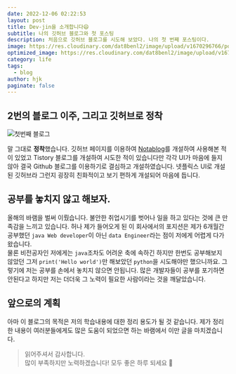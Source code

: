 ```yaml
---
date: 2022-12-06 02:22:53
layout: post
title: Dev-jin을 소개합니다😄
subtitle: 나의 깃허브 블로그와 첫 포스팅
description: 처음으로 깃허브 블로그를 시도해 보았다. 나의 첫 번째 포스팅이다.
image: https://res.cloudinary.com/dat8benl2/image/upload/v1670296766/post/0_enrI7BXUzwJEomlq_ejxkl0.gif
optimized_image: https://res.cloudinary.com/dat8benl2/image/upload/v1670296766/post/0_enrI7BXUzwJEomlq_ejxkl0.gif
category: life
tags:
  - blog
author: hjk
paginate: false
---
```

## 2번의 블로그 이주, 그리고 깃허브로 정착
![첫번째 블로그](https://res.cloudinary.com/dat8benl2/image/upload/c_scale,h_400,w_800/v1670297476/post/%EC%8A%A4%ED%81%AC%EB%A6%B0%EC%83%B7_2022-12-06_%EC%98%A4%ED%9B%84_12.30.51_hdt2i7.png "많은 일이 있었던 첫 번째 블로그")  

말 그대로 **정착**했습니다. 깃허브 페이지를 이용하여 [Notablog](https://notablog.netlify.app)를 개설하여 사용해본 적이 
있었고 Tistory 블로그를 개설하여 시도한 적이 있습니다만 각각 UI가 마음에 들지 않아 결국 Github 블로그를 이용하기로 결심하고 개설하였습니다.
넷플릭스 UI로 개설된 깃허브라 그런지 굉장히 친화적이고 보기 편하게 개설되어 마음에 듭니다.

## 공부를 놓치지 않고 해보자.  

올해의 바램을 벌써 이뤘습니다. 불안한 취업시기를 벗어나 일을 하고 있다는 것에 큰 만족감을 느끼고 있습니다. 허나 제가 들어오게 된 이 회사에서의 포지션은
제가 6개월간 공부했던 `java Web developer`이 아닌 `data Engineer`라는 점이 저에게 어렵게 다가왔습니다.  
물론 비전공자인 저에게는 `java`조차도 어려운 축에 속하긴 하지만 한번도 공부해보지 않았던 그저 `print('Hello world')`만 해보았던 
`python`을 시도해야만 했으니까요. 그렇기에 저는 공부를 손에서 놓치지 않으면 안됩니다. 많은 개발자들이 공부를 포기하면 안된다고 하지만 저는 더더욱 그 
노력이 필요한 사람이라는 것을 깨달았습니다.

## 앞으로의 계획

아마 이 블로그의 목적은 저의 학습내용에 대한 정리 용도가 될 것 같습니다. 제가 정리한 내용이 여러분들에게도 많은 도움이 되었으면 하는 바램에서 이만 글을
마치겠습니다.  
> 읽어주셔서 감사합니다.  
> 많이 부족하지만 노력하겠습니다!
> 모두 좋은 하루 되세요 🤗